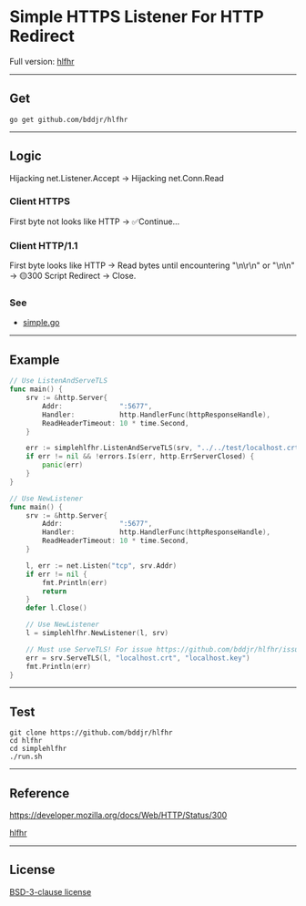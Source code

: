 # Simple HTTPS Listener For HTTP Redirect

Full version: [hlfhr](../)

---

## Get

```
go get github.com/bddjr/hlfhr
```

---

## Logic

Hijacking net.Listener.Accept -> Hijacking net.Conn.Read

### Client HTTPS

First byte not looks like HTTP -> ✅Continue...

### Client HTTP/1.1

First byte looks like HTTP -> Read bytes until encountering "\n\r\n" or "\n\n" -> 🟡300 Script Redirect -> Close.

### See

- [simple.go](simple.go)

---

## Example

```go
// Use ListenAndServeTLS
func main() {
	srv := &http.Server{
		Addr:              ":5677",
		Handler:           http.HandlerFunc(httpResponseHandle),
		ReadHeaderTimeout: 10 * time.Second,
	}

	err := simplehlfhr.ListenAndServeTLS(srv, "../../test/localhost.crt", "../../test/localhost.key")
	if err != nil && !errors.Is(err, http.ErrServerClosed) {
		panic(err)
	}
}
```

```go
// Use NewListener
func main() {
	srv := &http.Server{
		Addr:              ":5677",
		Handler:           http.HandlerFunc(httpResponseHandle),
		ReadHeaderTimeout: 10 * time.Second,
	}

	l, err := net.Listen("tcp", srv.Addr)
	if err != nil {
		fmt.Println(err)
		return
	}
	defer l.Close()

	// Use NewListener
	l = simplehlfhr.NewListener(l, srv)

	// Must use ServeTLS! For issue https://github.com/bddjr/hlfhr/issues/4
	err = srv.ServeTLS(l, "localhost.crt", "localhost.key")
	fmt.Println(err)
}
```

---

## Test

```
git clone https://github.com/bddjr/hlfhr
cd hlfhr
cd simplehlfhr
./run.sh
```

---

## Reference

https://developer.mozilla.org/docs/Web/HTTP/Status/300

[hlfhr](../)

---

## License

[BSD-3-clause license](../LICENSE.txt)
